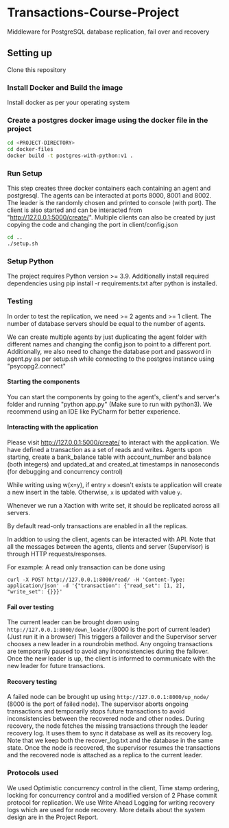 # Transactions-Course-Project

Middleware for PostgreSQL database replication, fail over and recovery

## Setting up
Clone this repository

### Install Docker and Build the image
Install docker as per your operating system

### Create a postgres docker image using the docker file in the project
```bash
cd <PROJECT-DIRECTORY>
cd docker-files
docker build -t postgres-with-python:v1 .
```

### Run Setup
This step creates three docker containers each containing an agent and postgresql.
The agents can be interacted at ports 8000, 8001 and 8002. The leader is the randomly 
chosen and printed to console (with port). The client is also started and can be 
interacted from "http://127.0.0.1:5000/create/". Multiple clients can also be created
by just copying the code and changing the port in client/config.json
```bash
cd ..
./setup.sh
```

### Setup Python
The project requires Python version >= 3.9. Additionally install required
dependencies using pip install -r requirements.txt after python is installed.

### Testing
In order to test the replication, we need >= 2 agents and >= 1 client. The
number of database servers should be equal to the number of agents.

We can create multiple agents by just duplicating the agent folder with different names
and changing the config.json to point to a different port. Additionally, we 
also need to change the database port and password in agent.py as per setup.sh
while connecting to the postgres instance using "psycopg2.connect"

#### Starting the components
You can start the components by going to the agent's, client's and server's folder
and running "python app.py" (Make sure to run with python3). We recommend using
an IDE like PyCharm for better experience.


#### Interacting with the application
Please visit http://127.0.0.1:5000/create/ to interact with the application.
We have defined a transaction as a set of reads and writes. Agents upon starting,
create a bank_balance table with account_number and balance (both integers) and 
updated_at and created_at timestamps in nanoseconds (for debugging and concurrency control)

While writing using w(x=y), if entry `x` doesn't exists te application will create a new insert
in the table. Otherwise, `x` is updated with value `y`.

Whenever we run a Xaction with write set, it should be replicated across all servers.

By default read-only transactions are enabled in all the replicas.

In addtion to using the client, agents can be interacted with API. Note that
all the messages between the agents, clients and server (Supervisor)
is through HTTP requests/responses.

For example: A read only transaction can be done using 
```shell
curl -X POST http://127.0.0.1:8000/read/ -H 'Content-Type: application/json' -d '{"transaction": {"read_set": [1, 2], "write_set": {}}}'
```
#### Fail over testing
The current leader can be brought down using `http://127.0.0.1:8000/down_leader/`(8000 is the port of current leader)  (Just run it in a browser)
This triggers a failover and the Supervisor server chooses a new leader
in a roundrobin method. Any ongoing transactions are temporarily paused to avoid
any inconsistencies during the failover. Once the new leader is up, the client is 
informed to communicate with the new leader for future transactions.

#### Recovery testing
A failed node can be brought up using `http://127.0.0.1:8000/up_node/` (8000 is the port of failed node).
The supervisor aborts ongoing transactions and temporarily stops future
transactions to avoid inconsistencies between the recovered node and other nodes.
During recovery, the node fetches the missing transactions through the leader
recovery log. It uses them to sync it database as well as its recovery log.
Note that we keep both the recover_log.txt and the database in the same state.
Once the node is recovered, the supervisor resumes the transactions and the
recovered node is attached as a replica to the current leader.


### Protocols used
We used Optimistic concurrency control in the client, Time stamp ordering, locking for
concurrency control and a modified version of 2 Phase commit protocol for replication.
We use Write Ahead Logging for writing recovery logs which are used for node 
recovery. More details about the system design are in the Project Report.